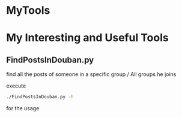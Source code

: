 # MyTools

# My Interesting and Useful Tools

## FindPostsInDouban.py

find all the posts of someone in a specific group / All groups he joins

execute

```Bash
./FindPostsInDouban.py -h
```

for the usage
